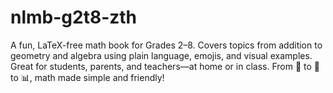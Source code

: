 # nlmb-g2t8-zth
A fun, LaTeX-free math book for Grades 2–8. Covers topics from addition to geometry and algebra using plain language, emojis, and visual examples. Great for students, parents, and teachers—at home or in class. From 🍎 to 📏 to 📊, math made simple and friendly!

